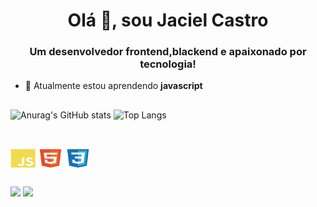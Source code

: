 <h1 align="center">Olá 👋, sou Jaciel Castro</h1>
<h3 align="center">Um desenvolvedor frontend,blackend e apaixonado por tecnologia! </h3>

- 🌱 Atualmente estou aprendendo **javascript**

##


![Anurag's GitHub stats](https://github-readme-stats.vercel.app/api?username=jacielcastro&show_icons=true&theme=ocean_dark)
![Top Langs](https://github-readme-stats.vercel.app/api/top-langs/?username=jacielcastro&hide_progress=true&theme=ocean_dark)

##

<div style="display: inline_block"><br>
  <img align="center" alt="jaciel-Js" height="30" width="40" src="https://raw.githubusercontent.com/devicons/devicon/master/icons/javascript/javascript-plain.svg">
  <img align="center" alt="jaciel-HTML" height="30" width="40" src="https://raw.githubusercontent.com/devicons/devicon/master/icons/html5/html5-original.svg">
  <img align="center" alt="jaciel-CSS" height="30" width="40" src="https://raw.githubusercontent.com/devicons/devicon/master/icons/css3/css3-original.svg">
  
  ##

  <a href="https://instagram.com/jacielcastr0" target="_blank"><img src="https://img.shields.io/badge/-Instagram-%23E4405F?style=for-the-badge&logo=instagram&logoColor=white" target="_blank"></a>
  <a href = "mailto:jaciel1830@gmail.com"><img src="https://img.shields.io/badge/-Gmail-%23333?style=for-the-badge&logo=gmail&logoColor=white" target="_blank"></a>
 
</div>
